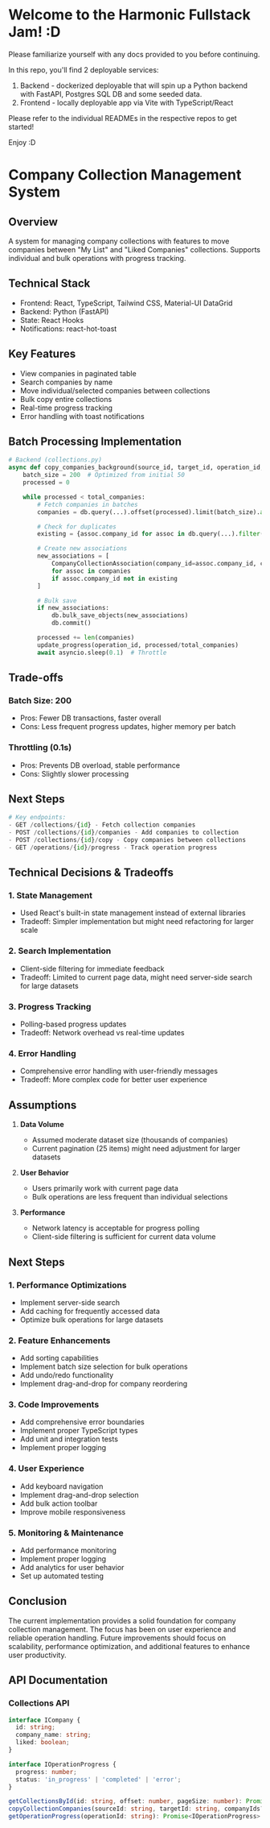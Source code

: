 # Welcome to the Harmonic Fullstack Jam! :D

Please familiarize yourself with any docs provided to you before continuing.

In this repo, you'll find 2 deployable services:

1. Backend - dockerized deployable that will spin up a Python backend with FastAPI, Postgres SQL DB and some seeded data.
2. Frontend - locally deployable app via Vite with TypeScript/React

Please refer to the individual READMEs in the respective repos to get started!

Enjoy :D

# Company Collection Management System

## Overview

A system for managing company collections with features to move companies between "My List" and "Liked Companies" collections. Supports individual and bulk operations with progress tracking.

## Technical Stack

- Frontend: React, TypeScript, Tailwind CSS, Material-UI DataGrid
- Backend: Python (FastAPI)
- State: React Hooks
- Notifications: react-hot-toast

## Key Features

- View companies in paginated table
- Search companies by name
- Move individual/selected companies between collections
- Bulk copy entire collections
- Real-time progress tracking
- Error handling with toast notifications

## Batch Processing Implementation

```python
# Backend (collections.py)
async def copy_companies_background(source_id, target_id, operation_id, total_companies, db):
    batch_size = 200  # Optimized from initial 50
    processed = 0

    while processed < total_companies:
        # Fetch companies in batches
        companies = db.query(...).offset(processed).limit(batch_size).all()

        # Check for duplicates
        existing = {assoc.company_id for assoc in db.query(...).filter(...).all()}

        # Create new associations
        new_associations = [
            CompanyCollectionAssociation(company_id=assoc.company_id, collection_id=target_id)
            for assoc in companies
            if assoc.company_id not in existing
        ]

        # Bulk save
        if new_associations:
            db.bulk_save_objects(new_associations)
            db.commit()

        processed += len(companies)
        update_progress(operation_id, processed/total_companies)
        await asyncio.sleep(0.1)  # Throttle
```

## Trade-offs

### Batch Size: 200

- Pros: Fewer DB transactions, faster overall
- Cons: Less frequent progress updates, higher memory per batch

### Throttling (0.1s)

- Pros: Prevents DB overload, stable performance
- Cons: Slightly slower processing

## Next Steps

```python
# Key endpoints:
- GET /collections/{id} - Fetch collection companies
- POST /collections/{id}/companies - Add companies to collection
- POST /collections/{id}/copy - Copy companies between collections
- GET /operations/{id}/progress - Track operation progress
```

## Technical Decisions & Tradeoffs

### 1. State Management

- Used React's built-in state management instead of external libraries
- Tradeoff: Simpler implementation but might need refactoring for larger scale

### 2. Search Implementation

- Client-side filtering for immediate feedback
- Tradeoff: Limited to current page data, might need server-side search for large datasets

### 3. Progress Tracking

- Polling-based progress updates
- Tradeoff: Network overhead vs real-time updates

### 4. Error Handling

- Comprehensive error handling with user-friendly messages
- Tradeoff: More complex code for better user experience

## Assumptions

1. **Data Volume**

   - Assumed moderate dataset size (thousands of companies)
   - Current pagination (25 items) might need adjustment for larger datasets

2. **User Behavior**

   - Users primarily work with current page data
   - Bulk operations are less frequent than individual selections

3. **Performance**
   - Network latency is acceptable for progress polling
   - Client-side filtering is sufficient for current data volume

## Next Steps

### 1. Performance Optimizations

- Implement server-side search
- Add caching for frequently accessed data
- Optimize bulk operations for large datasets

### 2. Feature Enhancements

- Add sorting capabilities
- Implement batch size selection for bulk operations
- Add undo/redo functionality
- Implement drag-and-drop for company reordering

### 3. Code Improvements

- Add comprehensive error boundaries
- Implement proper TypeScript types
- Add unit and integration tests
- Implement proper logging

### 4. User Experience

- Add keyboard navigation
- Implement drag-and-drop selection
- Add bulk action toolbar
- Improve mobile responsiveness

### 5. Monitoring & Maintenance

- Add performance monitoring
- Implement proper logging
- Add analytics for user behavior
- Set up automated testing

## Conclusion

The current implementation provides a solid foundation for company collection management. The focus has been on user experience and reliable operation handling. Future improvements should focus on scalability, performance optimization, and additional features to enhance user productivity.

## API Documentation

### Collections API

```typescript
interface ICompany {
  id: string;
  company_name: string;
  liked: boolean;
}

interface IOperationProgress {
  progress: number;
  status: 'in_progress' | 'completed' | 'error';
}

getCollectionsById(id: string, offset: number, pageSize: number): Promise<{companies: ICompany[], total: number}>
copyCollectionCompanies(sourceId: string, targetId: string, companyIds?: string[]): Promise<{operation_id: string}>
getOperationProgress(operationId: string): Promise<IOperationProgress>
```

